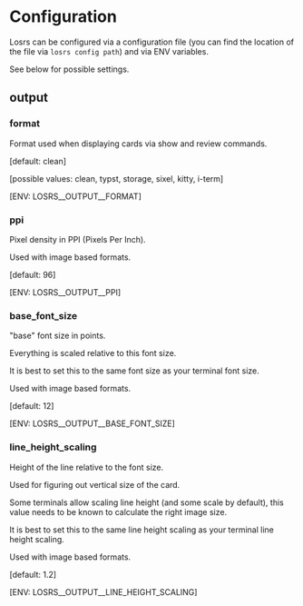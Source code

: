 # Configuration

Losrs can be configured via a configuration file
(you can find the location of the file via `losrs config path`)
and via ENV variables.

See below for possible settings.

## output

### format

Format used when displaying cards via show and review commands.

[default: clean]

[possible values: clean, typst, storage, sixel, kitty, i-term]

[ENV: LOSRS__OUTPUT__FORMAT]

### ppi

Pixel density in PPI (Pixels Per Inch).

Used with image based formats.

[default: 96]

[ENV: LOSRS__OUTPUT__PPI]

### base_font_size

"base" font size in points.

Everything is scaled relative to this font size.

It is best to set this to the same font size as your terminal font size.

Used with image based formats.

[default: 12]

[ENV: LOSRS__OUTPUT__BASE_FONT_SIZE]

### line_height_scaling

Height of the line relative to the font size.

Used for figuring out vertical size of the card.

Some terminals allow scaling line height (and some scale by default),
this value needs to be known to calculate the right image size.

It is best to set this to the same line height scaling
as your terminal line height scaling.

Used with image based formats.

[default: 1.2]

[ENV: LOSRS__OUTPUT__LINE_HEIGHT_SCALING]
